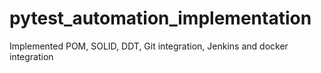 # pytest_automation_implementation
Implemented POM, SOLID, DDT, Git integration, Jenkins and docker integration
